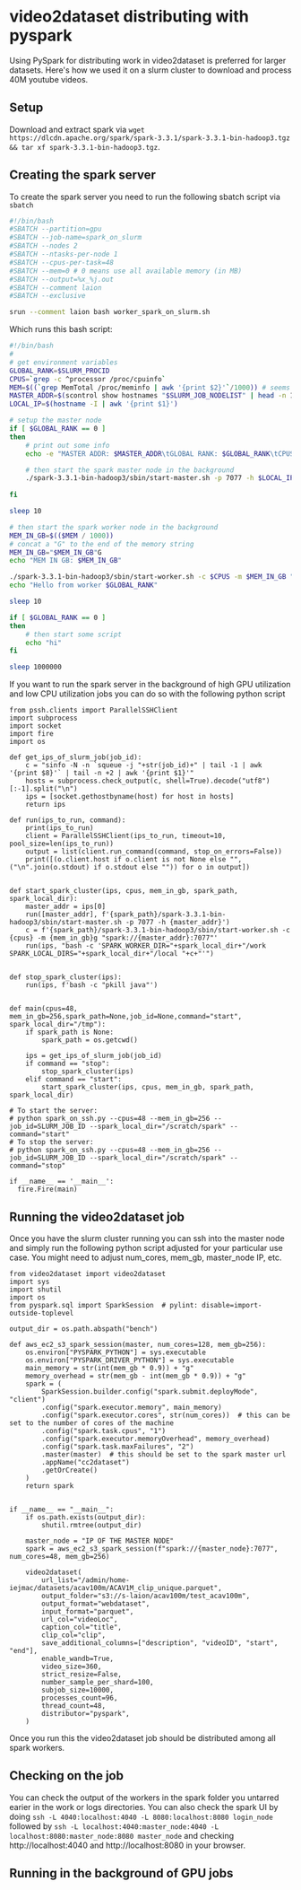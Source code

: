 # video2dataset distributing with pyspark

Using PySpark for distributing work in video2dataset is preferred for larger datasets. Here's how we used it on a slurm cluster to download and process 40M youtube videos.

## Setup

Download and extract spark via ```wget https://dlcdn.apache.org/spark/spark-3.3.1/spark-3.3.1-bin-hadoop3.tgz && tar xf spark-3.3.1-bin-hadoop3.tgz```.

## Creating the spark server

To create the spark server you need to run the following sbatch script via ```sbatch```

```bash
#!/bin/bash
#SBATCH --partition=gpu
#SBATCH --job-name=spark_on_slurm
#SBATCH --nodes 2
#SBATCH --ntasks-per-node 1
#SBATCH --cpus-per-task=48
#SBATCH --mem=0 # 0 means use all available memory (in MB)
#SBATCH --output=%x_%j.out
#SBATCH --comment laion
#SBATCH --exclusive

srun --comment laion bash worker_spark_on_slurm.sh
```

Which runs this bash script:

```bash
#!/bin/bash
#
# get environment variables
GLOBAL_RANK=$SLURM_PROCID
CPUS=`grep -c ^processor /proc/cpuinfo`
MEM=$((`grep MemTotal /proc/meminfo | awk '{print $2}'`/1000)) # seems to be in MB
MASTER_ADDR=$(scontrol show hostnames "$SLURM_JOB_NODELIST" | head -n 1)
LOCAL_IP=$(hostname -I | awk '{print $1}')

# setup the master node
if [ $GLOBAL_RANK == 0 ]
then
    # print out some info
    echo -e "MASTER ADDR: $MASTER_ADDR\tGLOBAL RANK: $GLOBAL_RANK\tCPUS PER TASK: $CPUS\tMEM PER NODE: $MEM"

    # then start the spark master node in the background
    ./spark-3.3.1-bin-hadoop3/sbin/start-master.sh -p 7077 -h $LOCAL_IP
   
fi

sleep 10

# then start the spark worker node in the background
MEM_IN_GB=$(($MEM / 1000))
# concat a "G" to the end of the memory string
MEM_IN_GB="$MEM_IN_GB"G
echo "MEM IN GB: $MEM_IN_GB"

./spark-3.3.1-bin-hadoop3/sbin/start-worker.sh -c $CPUS -m $MEM_IN_GB "spark://$MASTER_ADDR:7077"
echo "Hello from worker $GLOBAL_RANK"

sleep 10

if [ $GLOBAL_RANK == 0 ]
then
    # then start some script
    echo "hi"
fi

sleep 1000000
```

If you want to run the spark server in the background of high GPU utilization and low CPU utilization jobs you can do so with the following python script

```
from pssh.clients import ParallelSSHClient
import subprocess
import socket
import fire
import os

def get_ips_of_slurm_job(job_id):
    c = "sinfo -N -n `squeue -j "+str(job_id)+" | tail -1 | awk '{print $8}'` | tail -n +2 | awk '{print $1}'"
    hosts = subprocess.check_output(c, shell=True).decode("utf8")[:-1].split("\n")
    ips = [socket.gethostbyname(host) for host in hosts]
    return ips

def run(ips_to_run, command):
    print(ips_to_run)
    client = ParallelSSHClient(ips_to_run, timeout=10, pool_size=len(ips_to_run))
    output = list(client.run_command(command, stop_on_errors=False))
    print([(o.client.host if o.client is not None else "", ("\n".join(o.stdout) if o.stdout else "")) for o in output])


def start_spark_cluster(ips, cpus, mem_in_gb, spark_path, spark_local_dir):
    master_addr = ips[0]
    run([master_addr], f'{spark_path}/spark-3.3.1-bin-hadoop3/sbin/start-master.sh -p 7077 -h {master_addr}')
    c = f'{spark_path}/spark-3.3.1-bin-hadoop3/sbin/start-worker.sh -c {cpus} -m {mem_in_gb}g "spark://{master_addr}:7077"'
    run(ips, "bash -c 'SPARK_WORKER_DIR="+spark_local_dir+"/work SPARK_LOCAL_DIRS="+spark_local_dir+"/local "+c+"'")


def stop_spark_cluster(ips):
    run(ips, f'bash -c "pkill java"')


def main(cpus=48, mem_in_gb=256,spark_path=None,job_id=None,command="start", spark_local_dir="/tmp"):
    if spark_path is None:
        spark_path = os.getcwd()
    
    ips = get_ips_of_slurm_job(job_id)
    if command == "stop":
        stop_spark_cluster(ips)
    elif command == "start":
        start_spark_cluster(ips, cpus, mem_in_gb, spark_path, spark_local_dir)

# To start the server:
# python spark_on_ssh.py --cpus=48 --mem_in_gb=256 --job_id=SLURM_JOB_ID --spark_local_dir="/scratch/spark" --command="start"
# To stop the server:
# python spark_on_ssh.py --cpus=48 --mem_in_gb=256 --job_id=SLURM_JOB_ID --spark_local_dir="/scratch/spark" --command="stop"

if __name__ == '__main__':
  fire.Fire(main)
```





## Running the video2dataset job

Once you have the slurm cluster running you can ssh into the master node and simply run the following python script adjusted for your particular use case. You might need to adjust num_cores, mem_gb, master_node IP, etc.

```python3
from video2dataset import video2dataset
import sys
import shutil
import os
from pyspark.sql import SparkSession  # pylint: disable=import-outside-toplevel

output_dir = os.path.abspath("bench")

def aws_ec2_s3_spark_session(master, num_cores=128, mem_gb=256):
    os.environ["PYSPARK_PYTHON"] = sys.executable
    os.environ["PYSPARK_DRIVER_PYTHON"] = sys.executable
    main_memory = str(int(mem_gb * 0.9)) + "g"
    memory_overhead = str(mem_gb - int(mem_gb * 0.9)) + "g"
    spark = (
        SparkSession.builder.config("spark.submit.deployMode", "client")
        .config("spark.executor.memory", main_memory)
        .config("spark.executor.cores", str(num_cores))  # this can be set to the number of cores of the machine
        .config("spark.task.cpus", "1")
        .config("spark.executor.memoryOverhead", memory_overhead)
        .config("spark.task.maxFailures", "2")
        .master(master)  # this should be set to the spark master url
        .appName("cc2dataset")
        .getOrCreate()
    )
    return spark


if __name__ == "__main__":
    if os.path.exists(output_dir):
        shutil.rmtree(output_dir)

    master_node = "IP OF THE MASTER NODE"
    spark = aws_ec2_s3_spark_session(f"spark://{master_node}:7077", num_cores=48, mem_gb=256)

    video2dataset(
        url_list="/admin/home-iejmac/datasets/acav100m/ACAV1M_clip_unique.parquet",
        output_folder="s3://s-laion/acav100m/test_acav100m",
        output_format="webdataset",
        input_format="parquet",
        url_col="videoLoc",
        caption_col="title",
        clip_col="clip",
        save_additional_columns=["description", "videoID", "start", "end"],
        enable_wandb=True,
        video_size=360,
        strict_resize=False,
        number_sample_per_shard=100,
        subjob_size=10000,
        processes_count=96,
        thread_count=48,
        distributor="pyspark",
    )
```

Once you run this the video2dataset job should be distributed among all spark workers.

## Checking on the job

You can check the output of the workers in the spark folder you untarred earier in the work or logs directories. You can also check the spark UI by doing ```ssh -L 4040:localhost:4040 -L 8080:localhost:8080 login_node``` followed by ```ssh -L localhost:4040:master_node:4040 -L localhost:8080:master_node:8080 master_node``` and checking http://localhost:4040 and http://localhost:8080 in your browser.

## Running in the background of GPU jobs




